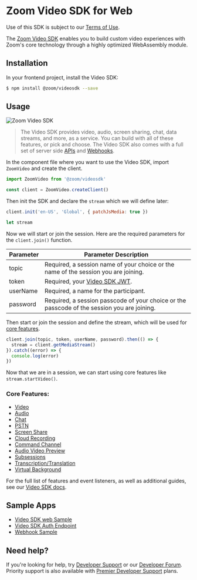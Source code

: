 # Zoom Video SDK for Web

Use of this SDK is subject to our [Terms of Use](https://explore.zoom.us/en/video-sdk-terms/).

The [Zoom Video SDK](https://developers.zoom.us/docs/video-sdk/web/) enables you to build custom video experiences with Zoom's core technology through a highly optimized WebAssembly module.

## Installation

In your frontend project, install the Video SDK:

```bash
$ npm install @zoom/videosdk --save
```

## Usage

![Zoom Video SDK](https://github.com/zoom/videosdk-web-sample/raw/master/images/videosdk.gif)

> The Video SDK provides video, audio, screen sharing, chat, data streams, and more, as a service. You can build with all of these features, or pick and choose. The Video SDK also comes with a full set of server side [APIs](https://developers.zoom.us/docs/api/rest/reference/video-sdk/methods/#overview) and [Webhooks](https://developers.zoom.us/docs/api/rest/reference/video-sdk/events/#overview).

In the component file where you want to use the Video SDK, import `ZoomVideo` and create the client.

```js
import ZoomVideo from '@zoom/videosdk'

const client = ZoomVideo.createClient()
```

Then init the SDK and declare the `stream` which we will define later:

```js
client.init('en-US', 'Global', { patchJsMedia: true })

let stream
```

Now we will start or join the session.  Here are the required parameters for the `client.join()` function.

| Parameter              | Parameter Description |
| -----------------------|-------------|
| topic  | Required, a session name of your choice or the name of the session you are joining. |
| token  | Required, your [Video SDK JWT](https://developers.zoom.us/docs/video-sdk/auth/). |
| userName | Required, a name for the participant. |
| password | Required, a session passcode of your choice or the passcode of the session you are joining. |

Then start or join the session and define the stream, which will be used for [core features](#core-features).

```js
client.join(topic, token, userName, password).then(() => {
  stream = client.getMediaStream()
}).catch((error) => {
  console.log(error)
})
```

Now that we are in a session, we can start using core features like `stream.startVideo()`.

### Core Features:

- [Video](https://developers.zoom.us/docs/video-sdk/web/video/)
- [Audio](https://developers.zoom.us/docs/video-sdk/web/audio/)
- [Chat](https://developers.zoom.us/docs/video-sdk/web/chat/)
- [PSTN](https://developers.zoom.us/docs/video-sdk/web/pstn/)
- [Screen Share](https://developers.zoom.us/docs/video-sdk/web/share/)
- [Cloud Recording](https://developers.zoom.us/docs/video-sdk/web/recording/)
- [Command Channel](https://developers.zoom.us/docs/video-sdk/web/command-channel/)
- [Audio Video Preview](https://developers.zoom.us/docs/video-sdk/web/preview/)
- [Subsessions](https://developers.zoom.us/docs/video-sdk/web/subsessions/)
- [Transcription/Translation](https://developers.zoom.us/docs/video-sdk/web/transcription-translation/)
- [Virtual Background](https://developers.zoom.us/docs/video-sdk/web/video/#use-virtual-background)

For the full list of features and event listeners, as well as additional guides, see our [Video SDK docs](https://developers.zoom.us/docs/video-sdk/web/).

## Sample Apps

- [Video SDK web Sample](https://github.com/zoom/videosdk-web-sample)
- [Video SDK Auth Endpoint](https://github.com/zoom/videosdk-auth-endpoint-sample)
- [Webhook Sample](https://github.com/zoom/webhook-sample)

## Need help?

If you're looking for help, try [Developer Support](https://devsupport.zoom.us) or our [Developer Forum](https://devforum.zoom.us). Priority support is also available with [Premier Developer Support](https://zoom.us/docs/en-us/developer-support-plans.html) plans.
